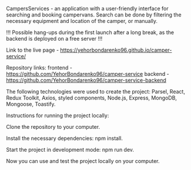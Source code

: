 CampersServices - an application with a user-friendly interface for searching
and booking campervans. Search can be done by filtering the necessary equipment
and location of the camper, or manually.

!!! Possible hang-ups during the first launch after a long break, as the backend
is deployed on a free server !!!

Link to the live page - https://yehorbondarenko96.github.io/camper-service/

Repository links: frontend - https://github.com/YehorBondarenko96/camper-service
backend - https://github.com/YehorBondarenko96/camper-service-backend

The following technologies were used to create the project: Parsel, React, Redux
Toolkit, Axios, styled components, Node.js, Express, MongoDB, Mongoose,
Toastify.

Instructions for running the project locally:

Clone the repository to your computer.

Install the necessary dependencies: npm install.

Start the project in development mode: npm run dev.

Now you can use and test the project locally on your computer.
